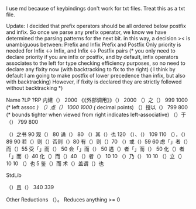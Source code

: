 I use md because of keybindings don't work for txt files. Treat this as a txt file.

Update: I decided that prefix operators should be all ordered below
postfix and infix.
So once we parse any prefix operator, we know we have determined the parsing patterns 
for the next bit.
in this way, a decision >< is unambiguous between:
Prefix and Infix 
Prefix and Postfix
Only priority is needed for Infix <-> Infix, and Infix <-> Postfix pairs
(* you only need 
to declare priority if you are infix or postfix, and by default, infix operators associates to 
the left for type checking efficiency purposes, so no need to declare any fixity now
(with backtracking to fix to the right)
( I think by default I am going to make postfix of lower precedence 
than infix, but also with backtracking)
However, if fixity is declared they are strictly followed without backtracking
*)


Name ?LP ?RP
内建（）   2000
《《外部调用》》（） 2000
（）之（） 999 1000 (* left assoc *)
（）点（） 1000 1000 (* decimal points)
（）授以（） 799 800 (* bounds tighter when viewed from right indicates left-associative)
（）于（） 799 800

（）之书   90
观（）     80
诵（）     80
（）其（）也 120
（）、（） 109 110
（），（） 89 90
若（）则（）否则（）80
有（）则（）70
（）或（）59 60
虑「」者（）而（）55
受「」而（） 50
会「」而（） 50
遇（）者「」而（） 50
化（）者「」而（）40
化（）而（）40
（）者（） 10 10
（）乃（） 10 10
（）立（） 10 10
（）也    5
鉴（）而
术（）盖谓（）也

StdLib

（）且（） 340 339


Other Reductions
（）。   Reduces anything >= 0